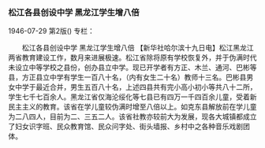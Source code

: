 ### 松江各县创设中学  黑龙江学生增八倍

1946-07-29
第2版()
专栏：

　　松江各县创设中学
    黑龙江学生增八倍
    【新华社哈尔滨十九日电】松江黑龙江两省教育建设工作，数月来进展极速。松江省除将原有学校恢复外，并于伪满时代未设立中等学校之县份，创办县立中学。现已开学者有方正、木兰、通河、巴彬等县，方正县立中学有学生一百八十名，（内有女生二十名）教师十三名。巴彬县男女中学于最近合并，男生五百八十名，上述四县共有完小高小初小等共八十二所，学生七千七百余人。黑龙江省仅海沦绥化等七县已有四万一千四百余儿童，受着新民主主义的教育。该省在学儿童较伪满时增至八倍以上。如克东县解放前在学儿童为二八四人，目前为二、三五二人。该省社教亦较前大为发展，现各大城镇都成立了妇女识字班、民众教育馆、民众问字处、街头墙报、乡村中之各种音乐戏剧团体。
